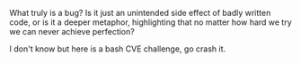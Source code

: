 What truly is a bug? Is it just an unintended side effect of badly written code, or is it a deeper metaphor, highlighting that no matter how hard we try we can never achieve perfection?

I don't know but here is a bash CVE challenge, go crash it.
